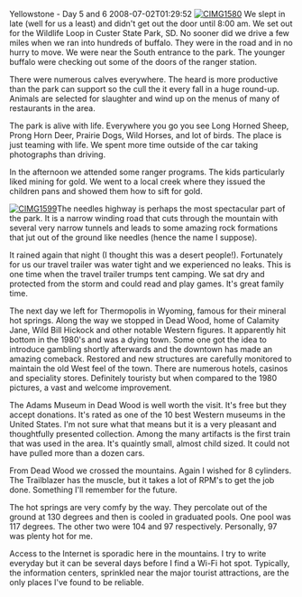 Yellowstone - Day 5 and 6
2008-07-02T01:29:52
[![CIMG1580](/content/images/blog/YellowstoneDay5_14503/CIMG1580_thumb.jpg)](/content/images/blog/YellowstoneDay5_14503/CIMG1580.jpg) We slept in late (well for us a least) and didn't get out the door until 8:00 am. We set out for the Wildlife Loop in Custer State Park, SD. No sooner did we drive a few miles when we ran into hundreds of buffalo. They were in the road and in no hurry to move. We were near the South entrance to the park. The younger buffalo were checking out some of the doors of the ranger station.

There were numerous calves everywhere. The heard is more productive than the park can support so the cull the it every fall in a huge round-up. Animals are selected for slaughter and wind up on the menus of many of restaurants in the area.

The park is alive with life. Everywhere you go you see Long Horned Sheep, Prong Horn Deer, Prairie Dogs, Wild Horses, and lot of birds. The place is just teaming with life. We spent more time outside of the car taking photographs than driving.

In the afternoon we attended some ranger programs. The kids particularly liked mining for gold. We went to a local creek where they issued the children pans and showed them how to sift for gold.

[![CIMG1599](/content/images/blog/YellowstoneDay5_14503/CIMG1599_thumb.jpg)](/content/images/blog/YellowstoneDay5_14503/CIMG1599.jpg)The needles highway is perhaps the most spectacular part of the park. It is a narrow winding road that cuts through the mountain with several very narrow tunnels and leads to some amazing rock formations that jut out of the ground like needles (hence the name I suppose).

It rained again that night (I thought this was a desert people!). Fortunately for us our travel trailer was water tight and we experienced no leaks. This is one time when the travel trailer trumps tent camping. We sat dry and protected from the storm and could read and play games. It's great family time.

The next day we left for Thermopolis in Wyoming, famous for their mineral hot springs. Along the way we stopped in Dead Wood, home of Calamity Jane, Wild Bill Hickock and other notable Western figures. It apparently hit bottom in the 1980's and was a dying town. Some one got the idea to introduce gambling shortly afterwards and the downtown has made an amazing comeback. Restored and new structures are carefully monitored to maintain the old West feel of the town. There are numerous hotels, casinos and speciality stores. Definitely touristy but when compared to the 1980 pictures, a vast and welcome improvement.

The Adams Museum in Dead Wood is well worth the visit. It's free but they accept donations. It's rated as one of the 10 best Western museums in the United States. I'm not sure what that means but it is a very pleasant and thoughtfully presented collection. Among the many artifacts is the first train that was used in the area. It's quaintly small, almost child sized. It could not have pulled more than a dozen cars.

From Dead Wood we crossed the mountains. Again I wished for 8 cylinders. The Trailblazer has the muscle, but it takes a lot of RPM's to get the job done. Something I'll remember for the future.

The hot springs are very comfy by the way. They percolate out of the ground at 130 degrees and then is cooled in graduated pools. One pool was 117 degrees. The other two were 104 and 97 respectively. Personally, 97 was plenty hot for me.

Access to the Internet is sporadic here in the mountains. I try to write everyday but it can be several days before I find a Wi-Fi hot spot. Typically, the information centers, sprinkled near the major tourist attractions, are the only places I've found to be reliable.
